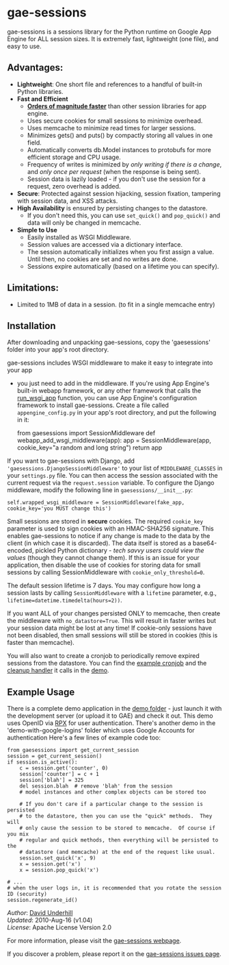 gae-sessions
=

gae-sessions is a sessions library for the Python runtime on Google App Engine
for ALL session sizes.  It is extremely fast, lightweight (one file), and easy
to use.

Advantages:
-
 * __Lightweight__: One short file and references to a handful of built-in Python libraries.
 * __Fast and Efficient__
     - [__Orders of magnitude
       faster__](http://wiki.github.com/dound/gae-sessions/comparison-with-alternative-libraries)
       than other session libraries for app engine.
     - Uses secure cookies for small sessions to minimize overhead.
     - Uses memcache to minimize read times for larger sessions.
     - Minimizes gets() and puts() by compactly storing all values in one field.
     - Automatically converts db.Model instances to protobufs for more
       efficient storage and CPU usage.
     - Frequency of writes is minimized by *only writing if there is a change*,
       and *only once per request* (when the response is being sent).
     - Session data is lazily loaded - if you don't use the session for a
       request, zero overhead is added.
 * __Secure__: Protected against session hijacking, session fixation, tampering
   with session data, and XSS attacks.
 * __High Availability__ is ensured by persisting changes to the datastore.
     - If you don't need this, you can use <code>set\_quick()</code> and
       <code>pop\_quick()</code> and data will only be changed in memcache.
 * __Simple to Use__
     - Easily installed as WSGI Middleware.
     - Session values are accessed via a dictionary interface.
     - The session automatically initializes when you first assign a value.
       Until then, no cookies are set and no writes are done.
     - Sessions expire automatically (based on a lifetime you can specify).


Limitations:
-
  * Limited to 1MB of data in a session.  (to fit in a single memcache entry)


Installation
-

After downloading and unpacking gae-sessions, copy the 'gaesessions' folder into
your app's root directory.

gae-sessions includes WSGI middleware to make it easy to integrate into your app
- you just need to add in the middleware.  If you're using App Engine's built-in
webapp framework, or any other framework that calls the
[run_wsgi_app](http://code.google.com/appengine/docs/python/tools/webapp/utilmodule.html)
function, you can use App Engine's configuration framework to install
gae-sessions.  Create a file called `appengine_config.py` in your app's root
directory, and put the following in it:

    from gaesessions import SessionMiddleware
    def webapp_add_wsgi_middleware(app):
        app = SessionMiddleware(app, cookie_key="a random and long string")
        return app

If you want to gae-sessions with Django, add
<code>'gaesessions.DjangoSessionMiddleware'</code> to your list of
<code>MIDDLEWARE_CLASSES</code> in your `settings.py` file.  You can then access
the session associated with the current request via the `request.session`
variable.  To configure the Django middleware, modify the following line in
`gaesessions/__init__.py`:

    self.wrapped_wsgi_middleware = SessionMiddleware(fake_app, cookie_key='you MUST change this')

Small sessions are stored in __secure__ cookies.  The required `cookie_key`
parameter is used to sign cookies with an HMAC-SHA256 signature.  This enables
gae-sessions to notice if any change is made to the data by the client (in which
case it is discarded).  The data itself is stored as a base64-encoded, pickled
Python dictionary - *tech savvy users could view the values* (though they cannot
change them).  If this is an issue for your application, then disable the use of
cookies for storing data for small sessions by calling SessionMiddleware with
`cookie_only_threshold=0`.

The default session lifetime is 7 days.  You may configure how long a session
lasts by calling `SessionMiddleware` with a `lifetime` parameter, e.g.,
`lifetime=datetime.timedelta(hours=2))`.

If you want ALL of your changes persisted ONLY to memcache, then create the
middleware with `no_datastore=True`.  This will result in faster writes but your
session data might be lost at any time!  If cookie-only sessions have not been
disabled, then small sessions will still be stored in cookies (this is faster
than memcache).

You will also want to create a cronjob to periodically remove expired sessions
from the datastore.  You can find the [example
cronjob](http://github.com/dound/gae-sessions/tree/master/demo/cron.yaml) and
the [cleanup handler](http://github.com/dound/gae-sessions/tree/master/demo/cleanup_sessions.py)
it calls in the [demo](http://github.com/dound/gae-sessions/tree/master/demo/).


Example Usage
-

There is a complete demo application in the [demo
folder](http://github.com/dound/gae-sessions/tree/master/demo/) - just launch it with
the development server (or upload it to GAE) and check it out.  This demo uses
OpenID via [RPX](http://www.rpxnow.com) for user authentication.  There's
another demo in the 'demo-with-google-logins' folder which uses Google Accounts
for authentication Here's a few lines of example code too:

    from gaesessions import get_current_session
    session = get_current_session()
    if session.is_active():
        c = session.get('counter', 0)
        session['counter'] = c + 1
        session['blah'] = 325
        del session.blah  # remove 'blah' from the session
        # model instances and other complex objects can be stored too

        # If you don't care if a particular change to the session is persisted
        # to the datastore, then you can use the "quick" methods.  They will
        # only cause the session to be stored to memcache.  Of course if you mix
        # regular and quick methods, then everything will be persisted to the
        # datastore (and memcache) at the end of the request like usual.
        session.set_quick('x', 9)
        x = session.get('x')
        x = session.pop_quick('x')

    # ...
    # when the user logs in, it is recommended that you rotate the session ID (security)
    session.regenerate_id()


_Author_: [David Underhill](http://www.dound.com)  
_Updated_: 2010-Aug-16 (v1.04)  
_License_: Apache License Version 2.0

For more information, please visit the [gae-sessions webpage](http://wiki.github.com/dound/gae-sessions/).

If you discover a problem, please report it on the
[gae-sessions issues page](http://github.com/dound/gae-sessions/issues).
